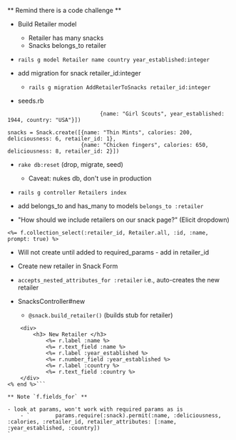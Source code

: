 ** Remind there is a code challenge **

- Build Retailer model
    - Retailer has many snacks
    - Snacks belongs_to retailer

- `rails g model Retailer name country year_established:integer`

- add migration for snack retailer_id:integer
    - `rails g migration AddRetailerToSnacks retailer_id:integer`

- seeds.rb

```retailers = Retailer.create([{name: "Hostess", year_established: 1929, country: "USA"},
                             {name: "Girl Scouts", year_established: 1944, country: "USA"}])

snacks = Snack.create([{name: "Thin Mints", calories: 200, deliciousness: 6, retailer_id: 1},
                       {name: "Chicken fingers", calories: 650, deliciousness: 8, retailer_id: 2}])
```

- `rake db:reset` (drop, migrate, seed) 
    - Caveat:  nukes db, don't use in production

- `rails g controller Retailers index`

- add belongs_to and has_many to models
```belongs_to :retailer```


- "How should we include retailers on our snack page?" (Elicit dropdown)

```<%= f.collection_select(:retailer_id, Retailer.all, :id, :name, prompt: true) %>```

- Will not create until added to required_params - add in retailer_id

- Create new retailer in Snack Form
- ```accepts_nested_attributes_for :retailer``` i.e., auto-creates the new retailer
- SnacksController#new 
    - `@snack.build_retailer()` (builds stub for retailer)
```<%= f.fields_for :retailer do |r| %>
    <div>
        <h3> New Retailer </h3>
            <%= r.label :name %>
            <%= r.text_field :name %>
            <%= r.label :year_established %>
            <%= r.number_field :year_established %>
            <%= r.label :country %>
            <%= r.text_field :country %>
    </div>
<% end %>```

** Note `f.fields_for` **

- look at params, won't work with required params as is
    - `        params.require(:snack).permit(:name, :deliciousness, :calories, :retailer_id, retailer_attributes: [:name, :year_established, :country])
`